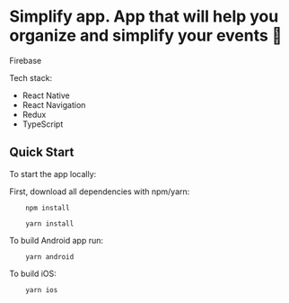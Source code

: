 # Simplify app. App that will help you organize and simplify your events 🚀

Firebase

Tech stack:

- React Native
- React Navigation
- Redux
- TypeScript

## Quick Start

To start the app locally:

First, download all dependencies with npm/yarn:

```
    npm install
```

```
    yarn install
```

To build Android app run:

```
    yarn android
```

To build iOS:

```
    yarn ios
```
